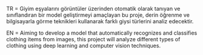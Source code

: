 TR = Giyim eşyalarını görüntüler üzerinden otomatik olarak tanıyan ve sınıflandıran bir model geliştirmeyi amaçlayan bu proje, derin öğrenme ve bilgisayarla görme teknikleri kullanarak farklı giysi türlerini analiz edecektir.

EN = Aiming to develop a model that automatically recognizes and classifies clothing items from images, this project will analyze different types of clothing using deep learning and computer vision techniques.
